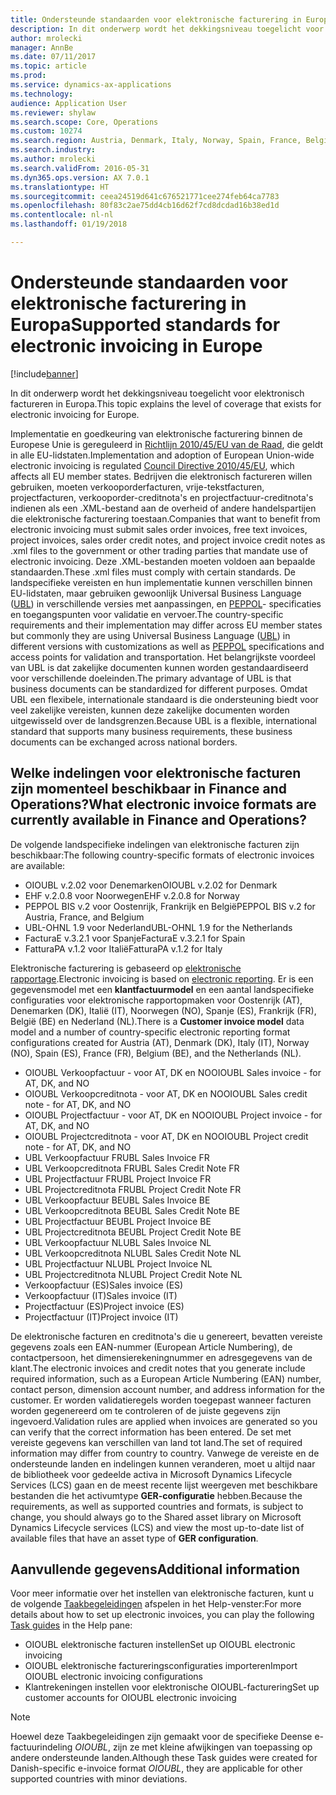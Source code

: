 ```yaml
---
title: Ondersteunde standaarden voor elektronische facturering in Europa
description: In dit onderwerp wordt het dekkingsniveau toegelicht voor elektronisch factureren in Microsoft Dynamics 365 for Finance and Operations, Enterprise edition in de Europese regio.
author: mrolecki
manager: AnnBe
ms.date: 07/11/2017
ms.topic: article
ms.prod: 
ms.service: dynamics-ax-applications
ms.technology: 
audience: Application User
ms.reviewer: shylaw
ms.search.scope: Core, Operations
ms.custom: 10274
ms.search.region: Austria, Denmark, Italy, Norway, Spain, France, Belgium, Netherlands
ms.search.industry: 
ms.author: mrolecki
ms.search.validFrom: 2016-05-31
ms.dyn365.ops.version: AX 7.0.1
ms.translationtype: HT
ms.sourcegitcommit: ceea24519d641c676521771cee274feb64ca7783
ms.openlocfilehash: 80f83c2ae75dd4cb16d62f7cd8dcdad16b38ed1d
ms.contentlocale: nl-nl
ms.lasthandoff: 01/19/2018

---
```


# <a name="supported-standards-for-electronic-invoicing-in-europe"></a><span data-ttu-id="701a3-103">Ondersteunde standaarden voor elektronische facturering in Europa</span><span class="sxs-lookup"><span data-stu-id="701a3-103">Supported standards for electronic invoicing in Europe</span></span>

[!include[banner](../includes/banner.md)]


<span data-ttu-id="701a3-104">In dit onderwerp wordt het dekkingsniveau toegelicht voor elektronisch factureren in Europa.</span><span class="sxs-lookup"><span data-stu-id="701a3-104">This topic explains the level of coverage that exists for electronic invoicing for Europe.</span></span> 

<span data-ttu-id="701a3-105">Implementatie en goedkeuring van elektronische facturering binnen de Europese Unie is gereguleerd in [Richtlijn 2010/45/EU van de Raad](http://eur-lex.europa.eu/LexUriServ/LexUriServ.do?uri=OJ:L:2010:189:0001:0008:EN:PDF), die geldt in alle EU-lidstaten.</span><span class="sxs-lookup"><span data-stu-id="701a3-105">Implementation and adoption of European Union-wide electronic invoicing is regulated [Council Directive 2010/45/EU](http://eur-lex.europa.eu/LexUriServ/LexUriServ.do?uri=OJ:L:2010:189:0001:0008:EN:PDF), which affects all EU member states.</span></span> <span data-ttu-id="701a3-106">Bedrijven die elektronisch factureren willen gebruiken, moeten verkooporderfacturen, vrije-tekstfacturen, projectfacturen, verkooporder-creditnota's en projectfactuur-creditnota's indienen als een .XML-bestand aan de overheid of andere handelspartijen die elektronische facturering toestaan.</span><span class="sxs-lookup"><span data-stu-id="701a3-106">Companies that want to benefit from electronic invoicing must submit sales order invoices, free text invoices, project invoices, sales order credit notes, and project invoice credit notes as .xml files to the government or other trading parties that mandate use of electronic invoicing.</span></span> <span data-ttu-id="701a3-107">Deze .XML-bestanden moeten voldoen aan bepaalde standaarden.</span><span class="sxs-lookup"><span data-stu-id="701a3-107">These .xml files must comply with certain standards.</span></span> <span data-ttu-id="701a3-108">De landspecifieke vereisten en hun implementatie kunnen verschillen binnen EU-lidstaten, maar gebruiken gewoonlijk Universal Business Language ([UBL](https://www.oasis-open.org/committees/tc_home.php?wg_abbrev=ubl)) in verschillende versies met aanpassingen, en [PEPPOL](http://www.peppol.eu)- specificaties en toegangspunten voor validatie en vervoer.</span><span class="sxs-lookup"><span data-stu-id="701a3-108">The country-specific requirements and their implementation may differ across EU member states but commonly they are using Universal Business Language ([UBL](https://www.oasis-open.org/committees/tc_home.php?wg_abbrev=ubl)) in different versions with customizations as well as [PEPPOL](http://www.peppol.eu) specifications and access points for validation and transportation.</span></span> <span data-ttu-id="701a3-109">Het belangrijkste voordeel van UBL is dat zakelijke documenten kunnen worden gestandaardiseerd voor verschillende doeleinden.</span><span class="sxs-lookup"><span data-stu-id="701a3-109">The primary advantage of UBL is that business documents can be standardized for different purposes.</span></span> <span data-ttu-id="701a3-110">Omdat UBL een flexibele, internationale standaard is die ondersteuning biedt voor veel zakelijke vereisten, kunnen deze zakelijke documenten worden uitgewisseld over de landsgrenzen.</span><span class="sxs-lookup"><span data-stu-id="701a3-110">Because UBL is a flexible, international standard that supports many business requirements, these business documents can be exchanged across national borders.</span></span>

## <a name="what-electronic-invoice-formats-are-currently-available-in-finance-and-operations"></a><span data-ttu-id="701a3-111">Welke indelingen voor elektronische facturen zijn momenteel beschikbaar in Finance and Operations?</span><span class="sxs-lookup"><span data-stu-id="701a3-111">What electronic invoice formats are currently available in Finance and Operations?</span></span>

<span data-ttu-id="701a3-112">De volgende landspecifieke indelingen van elektronische facturen zijn beschikbaar:</span><span class="sxs-lookup"><span data-stu-id="701a3-112">The following country-specific formats of electronic invoices are available:</span></span>

-   <span data-ttu-id="701a3-113">OIOUBL v.2.02 voor Denemarken</span><span class="sxs-lookup"><span data-stu-id="701a3-113">OIOUBL v.2.02 for Denmark</span></span>
-   <span data-ttu-id="701a3-114">EHF v.2.0.8 voor Noorwegen</span><span class="sxs-lookup"><span data-stu-id="701a3-114">EHF v.2.0.8 for Norway</span></span>
-   <span data-ttu-id="701a3-115">PEPPOL BIS v.2 voor Oostenrijk, Frankrijk en België</span><span class="sxs-lookup"><span data-stu-id="701a3-115">PEPPOL BIS v.2 for Austria, France, and Belgium</span></span>
-   <span data-ttu-id="701a3-116">UBL-OHNL 1.9 voor Nederland</span><span class="sxs-lookup"><span data-stu-id="701a3-116">UBL-OHNL 1.9 for the Netherlands</span></span>
-   <span data-ttu-id="701a3-117">FacturaE v.3.2.1 voor Spanje</span><span class="sxs-lookup"><span data-stu-id="701a3-117">FacturaE v.3.2.1 for Spain</span></span>
-   <span data-ttu-id="701a3-118">FatturaPA v.1.2 voor Italië</span><span class="sxs-lookup"><span data-stu-id="701a3-118">FatturaPA v.1.2 for Italy</span></span>

<span data-ttu-id="701a3-119">Elektronische facturering is gebaseerd op [elektronische rapportage](../../dev-itpro/analytics/general-electronic-reporting.md).</span><span class="sxs-lookup"><span data-stu-id="701a3-119">Electronic invoicing is based on [electronic reporting](../../dev-itpro/analytics/general-electronic-reporting.md).</span></span> <span data-ttu-id="701a3-120">Er is een gegevensmodel met een **klantfactuurmodel** en een aantal landspecifieke configuraties voor elektronische rapportopmaken voor Oostenrijk (AT), Denemarken (DK), Italië (IT), Noorwegen (NO), Spanje (ES), Frankrijk (FR), België (BE) en Nederland (NL).</span><span class="sxs-lookup"><span data-stu-id="701a3-120">There is a **Customer invoice model** data model and a number of country-specific electronic reporting format configurations created for Austria (AT), Denmark (DK), Italy (IT), Norway (NO), Spain (ES), France (FR), Belgium (BE), and the Netherlands (NL).</span></span>

-   <span data-ttu-id="701a3-121">OIOUBL Verkoopfactuur - voor AT, DK en NO</span><span class="sxs-lookup"><span data-stu-id="701a3-121">OIOUBL Sales invoice - for AT, DK, and NO</span></span>
-   <span data-ttu-id="701a3-122">OIOUBL Verkoopcreditnota - voor AT, DK en NO</span><span class="sxs-lookup"><span data-stu-id="701a3-122">OIOUBL Sales credit note - for AT, DK, and NO</span></span>
-   <span data-ttu-id="701a3-123">OIOUBL Projectfactuur - voor AT, DK en NO</span><span class="sxs-lookup"><span data-stu-id="701a3-123">OIOUBL Project invoice - for AT, DK, and NO</span></span>
-   <span data-ttu-id="701a3-124">OIOUBL Projectcreditnota - voor AT, DK en NO</span><span class="sxs-lookup"><span data-stu-id="701a3-124">OIOUBL Project credit note - for AT, DK, and NO</span></span>
-   <span data-ttu-id="701a3-125">UBL Verkoopfactuur FR</span><span class="sxs-lookup"><span data-stu-id="701a3-125">UBL Sales Invoice FR</span></span>
-   <span data-ttu-id="701a3-126">UBL Verkoopcreditnota FR</span><span class="sxs-lookup"><span data-stu-id="701a3-126">UBL Sales Credit Note FR</span></span>
-   <span data-ttu-id="701a3-127">UBL Projectfactuur FR</span><span class="sxs-lookup"><span data-stu-id="701a3-127">UBL Project Invoice FR</span></span>
-   <span data-ttu-id="701a3-128">UBL Projectcreditnota FR</span><span class="sxs-lookup"><span data-stu-id="701a3-128">UBL Project Credit Note FR</span></span>
-   <span data-ttu-id="701a3-129">UBL Verkoopfactuur BE</span><span class="sxs-lookup"><span data-stu-id="701a3-129">UBL Sales Invoice BE</span></span>
-   <span data-ttu-id="701a3-130">UBL Verkoopcreditnota BE</span><span class="sxs-lookup"><span data-stu-id="701a3-130">UBL Sales Credit Note BE</span></span>
-   <span data-ttu-id="701a3-131">UBL Projectfactuur BE</span><span class="sxs-lookup"><span data-stu-id="701a3-131">UBL Project Invoice BE</span></span>
-   <span data-ttu-id="701a3-132">UBL Projectcreditnota BE</span><span class="sxs-lookup"><span data-stu-id="701a3-132">UBL Project Credit Note BE</span></span>
-   <span data-ttu-id="701a3-133">UBL Verkoopfactuur NL</span><span class="sxs-lookup"><span data-stu-id="701a3-133">UBL Sales Invoice NL</span></span>
-   <span data-ttu-id="701a3-134">UBL Verkoopcreditnota NL</span><span class="sxs-lookup"><span data-stu-id="701a3-134">UBL Sales Credit Note NL</span></span>
-   <span data-ttu-id="701a3-135">UBL Projectfactuur NL</span><span class="sxs-lookup"><span data-stu-id="701a3-135">UBL Project Invoice NL</span></span>
-   <span data-ttu-id="701a3-136">UBL Projectcreditnota NL</span><span class="sxs-lookup"><span data-stu-id="701a3-136">UBL Project Credit Note NL</span></span> 
-   <span data-ttu-id="701a3-137">Verkoopfactuur (ES)</span><span class="sxs-lookup"><span data-stu-id="701a3-137">Sales invoice (ES)</span></span>
-   <span data-ttu-id="701a3-138">Verkoopfactuur (IT)</span><span class="sxs-lookup"><span data-stu-id="701a3-138">Sales invoice (IT)</span></span>
-   <span data-ttu-id="701a3-139">Projectfactuur (ES)</span><span class="sxs-lookup"><span data-stu-id="701a3-139">Project invoice (ES)</span></span>
-   <span data-ttu-id="701a3-140">Projectfactuur (IT)</span><span class="sxs-lookup"><span data-stu-id="701a3-140">Project invoice (IT)</span></span>

<span data-ttu-id="701a3-141">De elektronische facturen en creditnota's die u genereert, bevatten vereiste gegevens zoals een EAN-nummer (European Article Numbering), de contactpersoon, het dimensierekeningnummer en adresgegevens van de klant.</span><span class="sxs-lookup"><span data-stu-id="701a3-141">The electronic invoices and credit notes that you generate include required information, such as a European Article Numbering (EAN) number, contact person, dimension account number, and address information for the customer.</span></span> <span data-ttu-id="701a3-142">Er worden validatieregels worden toegepast wanneer facturen worden gegenereerd om te controleren of de juiste gegevens zijn ingevoerd.</span><span class="sxs-lookup"><span data-stu-id="701a3-142">Validation rules are applied when invoices are generated so you can verify that the correct information has been entered.</span></span> <span data-ttu-id="701a3-143">De set met vereiste gegevens kan verschillen van land tot land.</span><span class="sxs-lookup"><span data-stu-id="701a3-143">The set of required information may differ from country to country.</span></span> <span data-ttu-id="701a3-144">Vanwege de vereiste en de ondersteunde landen en indelingen kunnen veranderen, moet u altijd naar de bibliotheek voor gedeelde activa in Microsoft Dynamics Lifecycle Services (LCS) gaan en de meest recente lijst weergeven met beschikbare bestanden die het activumtype **GER-configuratie** hebben.</span><span class="sxs-lookup"><span data-stu-id="701a3-144">Because the requirements, as well as supported countries and formats, is subject to change, you should always go to the Shared asset library on Microsoft Dynamics Lifecycle services (LCS) and view the most up-to-date list of available files that have an asset type of **GER configuration**.</span></span>

## <a name="additional-information"></a><span data-ttu-id="701a3-145">Aanvullende gegevens</span><span class="sxs-lookup"><span data-stu-id="701a3-145">Additional information</span></span>
<span data-ttu-id="701a3-146">Voor meer informatie over het instellen van elektronische facturen, kunt u de volgende [Taakbegeleidingen](../../fin-and-ops/get-started/help-overview.md#task-guides) afspelen in het Help-venster:</span><span class="sxs-lookup"><span data-stu-id="701a3-146">For more details about how to set up electronic invoices, you can play the following [Task guides](../../fin-and-ops/get-started/help-overview.md#task-guides) in the Help pane:</span></span>

 - <span data-ttu-id="701a3-147">OIOUBL elektronische facturen instellen</span><span class="sxs-lookup"><span data-stu-id="701a3-147">Set up OIOUBL electronic invoicing</span></span>
 - <span data-ttu-id="701a3-148">OIOUBL elektronische factureringsconfiguraties importeren</span><span class="sxs-lookup"><span data-stu-id="701a3-148">Import OIOUBL electronic invoicing configurations</span></span>
 - <span data-ttu-id="701a3-149">Klantrekeningen instellen voor elektronische OIOUBL-facturering</span><span class="sxs-lookup"><span data-stu-id="701a3-149">Set up customer accounts for OIOUBL electronic invoicing</span></span>

> [!NOTE] 
> <span data-ttu-id="701a3-150">Hoewel deze Taakbegeleidingen zijn gemaakt voor de specifieke Deense e-factuurindeling *OIOUBL*, zijn ze met kleine afwijkingen van toepassing op andere ondersteunde landen.</span><span class="sxs-lookup"><span data-stu-id="701a3-150">Although these Task guides were created for Danish-specific e-invoice format *OIOUBL*, they are applicable for other supported countries with minor deviations.</span></span>

